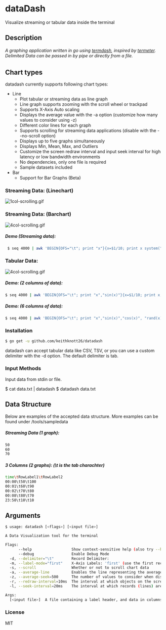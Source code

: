 # dataDash
Visualize streaming or tabular data inside the terminal

## Description

###### A graphing application written in go using <a href="https://github.com/mum4k/termdash">termdash</a>, inspired by <a href="https://github.com/atsaki/termeter">termeter</a>. Delimited Data can be passed in by pipe or directly from a file.

## Chart types
datadash currently supports following chart types:

* Line
  * Plot tabular or streaming data as line graph
  * Line graph supports zooming with the scroll wheel or trackpad
  * Supports X-Axis Auto scaling
  * Displays the average value with the -a option (customize how many values to consider using -z)
  * Different color lines for each graph
  * Supports scrolling for streaming data applications (disable with the --no-scroll option)
  * Displays up to five graphs simultaneously
  * Displays Min, Mean, Max, and Outliers
  * Customize the screen redraw interval and input seek interval for high latency or low bandwidth environments
  * No dependencies, only one file is required
  * Sample datasets included
* Bar
  * Support for Bar Graphs (Beta)

### Streaming Data: (Linechart)
<img src="https://github.com/keithknott26/datadash/blob/master/images/1col-scrolling.gif?raw=true" alt="1col-scrolling.gif" border="0">

### Streaming Data: (Barchart)
<img src="https://github.com/keithknott26/datadash/blob/master/images/4col-barchart.gif?raw=true" alt="4col-scrolling.gif" border="0">

##### Demo (Streaming data):
```bash
 $ seq 4000 | awk 'BEGIN{OFS="\t"; print "x"}{x=$1/10; print x system("sleep 0.02")}'  | ./datadash --label-mode time
```

### Tabular Data:
<img src="https://github.com/keithknott26/datadash/blob/master/images/4col-scrolling.gif?raw=true" alt="4col-scrolling.gif" border="0">

##### Demo: (2 columns of data):
 ```bash
$ seq 4000 | awk 'BEGIN{OFS="\t"; print "x","sin(x)"}{x=$1/10; print x,sin(x); system("sleep 0.02")}'  | ./datadash --label-mode time
```

##### Demo: (6 columns of data):
```bash
$ seq 4000 | awk 'BEGIN{OFS="\t"; print "x","sin(x)","cos(x)", "rand(x)", "rand(x)", "rand(x)"}{x=$1/10; print x,sin(x),cos(x),rand(x),rand(x),rand(x); system("sleep 0.02")}'  | ./datadash
```

### Installation
```bash
$ go get -u github.com/keithknott26/datadash
```
datadash can accept tabular data like CSV, TSV, or you can use a custom delimiter with the -d option. The default delimiter is tab.

### Input Methods
Input data from stdin or file.

$ cat data.txt | datadash
$ datadash data.txt

## Data Structure
Below are examples of the accepted data structure. More examples can be found under /tools/sampledata

##### Streaming Data (1 graph):
```bash
50
60
70
```

##### 3 Columns (2 graphs): (\t is the tab charachter)
```bash
time\tRowLabel1\tRowLabel2
00:00\t50\t100
00:01\t60\t90
00:02\t70\t80
00:08\t80\t70
23:50\t10\t10
```

## Arguments

```bash
$ usage: datadash [<flags>] [<input file>]

A Data Visualization tool for the terminal

Flags:
      --help                  Show context-sensitive help (also try --help-long and --help-man).
      --debug                 Enable Debug Mode
  -d, --delimiter="\t"        Record Delimiter:
  -m, --label-mode="first"    X-Axis Labels: 'first' (use the first record in the column) or 'time' (use the current time)
  -s, --scroll                Whether or not to scroll chart data
  -a, --average-line          Enables the line representing the average of values
  -z, --average-seek=500      The number of values to consider when displaying the average line: (50,100,500...)
  -r, --redraw-interval=10ms  The interval at which objects on the screen are redrawn: (100ms,250ms,1s,5s..)
  -l, --seek-interval=20ms    The interval at which records (lines) are read from the datasource: (100ms,250ms,1s,5s..)

Args:
  [<input file>]  A file containing a label header, and data in columns separated by delimiter 'd'. Data piped from Stdin uses the same format
```
### License
MIT
